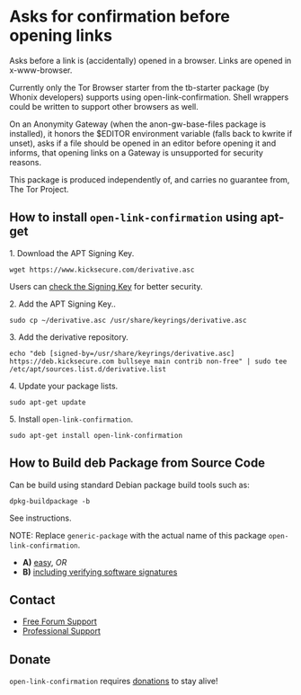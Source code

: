 # Asks for confirmation before opening links #

Asks before a link is (accidentally) opened in a browser. Links are opened in
x-www-browser.

Currently only the Tor Browser starter from the tb-starter package (by Whonix
developers) supports using open-link-confirmation. Shell wrappers could be
written to support other browsers as well.

On an Anonymity Gateway (when the anon-gw-base-files package is installed), it
honors the $EDITOR environment variable (falls back to kwrite if unset), asks
if a file should be opened in an editor before opening it and informs, that
opening links on a Gateway is unsupported for security reasons.

This package is produced independently of, and carries no guarantee from,
The Tor Project.

## How to install `open-link-confirmation` using apt-get ##

1\. Download the APT Signing Key.

```
wget https://www.kicksecure.com/derivative.asc
```

Users can [check the Signing Key](https://www.kicksecure.com/wiki/Signing_Key) for better security.

2\. Add the APT Signing Key..

```
sudo cp ~/derivative.asc /usr/share/keyrings/derivative.asc
```

3\. Add the derivative repository.

```
echo "deb [signed-by=/usr/share/keyrings/derivative.asc] https://deb.kicksecure.com bullseye main contrib non-free" | sudo tee /etc/apt/sources.list.d/derivative.list
```

4\. Update your package lists.

```
sudo apt-get update
```

5\. Install `open-link-confirmation`.

```
sudo apt-get install open-link-confirmation
```

## How to Build deb Package from Source Code ##

Can be build using standard Debian package build tools such as:

```
dpkg-buildpackage -b
```

See instructions.

NOTE: Replace `generic-package` with the actual name of this package `open-link-confirmation`.

* **A)** [easy](https://www.kicksecure.com/wiki/Dev/Build_Documentation/generic-package/easy), _OR_
* **B)** [including verifying software signatures](https://www.kicksecure.com/wiki/Dev/Build_Documentation/generic-package)

## Contact ##

* [Free Forum Support](https://forums.kicksecure.com)
* [Professional Support](https://www.kicksecure.com/wiki/Professional_Support)

## Donate ##

`open-link-confirmation` requires [donations](https://www.kicksecure.com/wiki/Donate) to stay alive!
